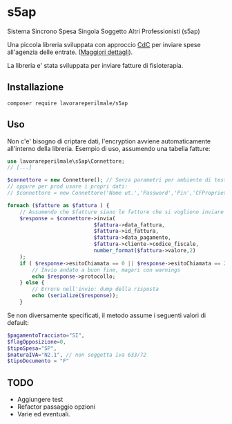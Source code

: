 # s5ap

Sistema Sincrono Spesa Singola Soggetto Altri Professionisti (s5ap)

Una piccola libreria sviluppata con approccio [CdC](https://www.youtube.com/watch?v=2fAfsZZde3U) per inviare spese all'agenzia delle entrate. ([Maggiori dettagli](https://sistemats1.sanita.finanze.it/portale/spese-sanitarie/documenti-e-specifiche-tecniche-strumenti-per-lo-sviluppo)).

La libreria e' stata sviluppata per inviare fatture di fisioterapia. 

## Installazione

```
composer require lavorareperilmale/s5ap
```

## Uso

Non c'e' bisogno di criptare dati, l'encryption avviene automaticamente all'interno della libreria. 
Esempio di uso, assumendo una tabella fatture:

```php
use lavorareperilmale\s5ap\Connettore;
// [...]

$connettore = new Connettore(); // Senza parametri per ambiente di test
// oppure per prod usare i propri dati:
// $connettore = new Connettore('Nome ut.','Password','Pin','CFProprietario','Piva'); 

foreach ($fatture as $fattura ) {
    // Assumendo che $fatture siano le fatture che si vogliono inviare
    $response = $connettore->invia(
                            $fattura->data_fattura,
                            $fattura->id_fattura, 
                            $fattura->data_pagamento,
                            $fattura->cliente->codice_fiscale,
                            number_format($fattura->valore,2)
    );
    if ( $response->esitoChiamata == 0 || $response->esitoChiamata == 2 ) {
        // Invio andato a buon fine, magari con warnings
        echo $response->protocollo;
    } else {
        // Errore nell'invio: dump della risposta
        echo (serialize($response));
    }
```
Se non diversamente specificati, il metodo assume i seguenti valori di default:
```php
$pagamentoTracciato="SI", 
$flagOpposizione=0,
$tipoSpesa="SP",
$naturaIVA="N2.1", // non soggetta iva 633/72
$tipoDocumento = "F"
```

## TODO

* Aggiungere test
* Refactor passaggio opzioni
* Varie ed eventuali.